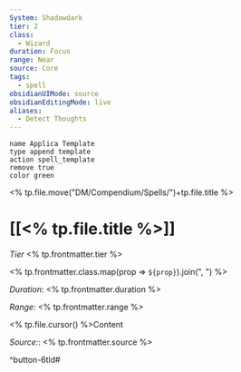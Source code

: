 ```yaml
---
System: Shadowdark
tier: 2
class:
  - Wizard
duration: Focus
range: Near
source: Core
tags:
  - spell
obsidianUIMode: source
obsidianEditingMode: live
aliases:
  - Detect Thoughts
---
```



```button
name Applica Template
type append template
action spell_template
remove true
color green
```
<% tp.file.move("DM/Compendium/Spells/")+tp.file.title %> 
 # [[<% tp.file.title %>]]

*Tier* <% tp.frontmatter.tier %>

<% tp.frontmatter.class.map(prop => `${prop}`).join(", ") %>

*Duration*: <% tp.frontmatter.duration %>

*Range*: <% tp.frontmatter.range %>

<% tp.file.cursor() %>Content

*Source:*: <% tp.frontmatter.source %>


^button-6tld#
